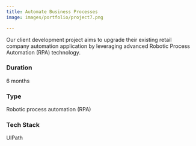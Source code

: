 ```yaml
---
title: Automate Business Processes
image: images/portfolio/project7.png

---
```

Our client development project aims to upgrade their existing retail company automation application by leveraging advanced Robotic Process Automation (RPA) technology.

### Duration
6 months

### Type
Robotic process automation (RPA)

### Tech Stack
UIPath